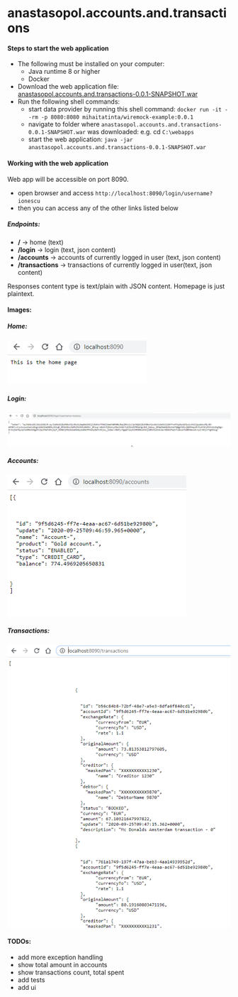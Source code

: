 # anastasopol.accounts.and.transactions

<h4> Steps to start the web application </h4>

* The following must be installed on your computer:
  * Java runtime 8 or higher
  *   Docker
* Download the web application file: [anastasopol.accounts.and.transactions-0.0.1-SNAPSHOT.war](https://github.com/alex-anastasopol/anastasopol.accounts.and.transactions/blob/master/release/anastasopol.accounts.and.transactions-0.0.1-SNAPSHOT.war) 
* Run the following shell commands:
  * start data provider by running this shell command: ```docker run -it --rm -p 8080:8080 mihaitatinta/wiremock-example:0.0.1```
  * navigate to folder where ```anastasopol.accounts.and.transactions-0.0.1-SNAPSHOT.war``` was downloaded: e.g. cd ```C:\webapps```
  * start the web application: ```java -jar anastasopol.accounts.and.transactions-0.0.1-SNAPSHOT.war```



<h4> Working with the web application </h4>

Web app will be accessible on port 8090.

* open browser and access ```http://localhost:8090/login/username?ionescu```
* then you can access any of the other links listed below


<h5>Endpoints:</h5>

* __/__ -> home (text)
* __/login__ -> login (text, json content)
* __/accounts__ -> accounts of currently logged in user (text, json content)
* __/transactions__ ->  transactions of currently logged in user(text, json content)

Responses content type is text/plain with JSON content. Homepage is just plaintext.




<h4> Images:</h4>

<h5>Home:</h5>

![Image of homepage](https://github.com/alex-anastasopol/anastasopol.accounts.and.transactions/blob/master/readme_images/homepage.png)



<h5>Login:</h5>

![Image of login page](https://github.com/alex-anastasopol/anastasopol.accounts.and.transactions/blob/master/readme_images/login.png)



<h5>Accounts:</h5>

![Image of accounts page](https://github.com/alex-anastasopol/anastasopol.accounts.and.transactions/blob/master/readme_images/accounts.png)



<h5>Transactions:</h5>

![Image of transactions page](https://github.com/alex-anastasopol/anastasopol.accounts.and.transactions/blob/master/readme_images/transactions.png)





<h4>TODOs:</h4>

* add more exception handling
* show total amount in accounts
* show transactions count, total spent
* add tests
* add ui


